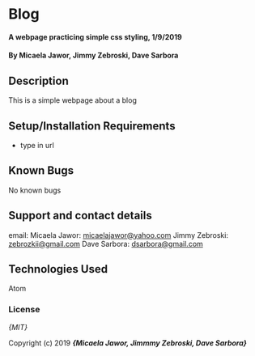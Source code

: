 # Blog

#### A webpage practicing simple css styling, 1/9/2019

#### By Micaela Jawor, Jimmy Zebroski, Dave Sarbora

## Description

This is a simple webpage about a blog

## Setup/Installation Requirements

* type in url



## Known Bugs

No known bugs

## Support and contact details

email:
  Micaela Jawor: micaelajawor@yahoo.com
  Jimmy Zebroski: zebrozkii@gmail.com
  Dave Sarbora: dsarbora@gmail.com

## Technologies Used

Atom

### License

*{MIT}*

Copyright (c) 2019 **_{Micaela Jawor, Jimmmy Zebroski, Dave Sarbora}_**
